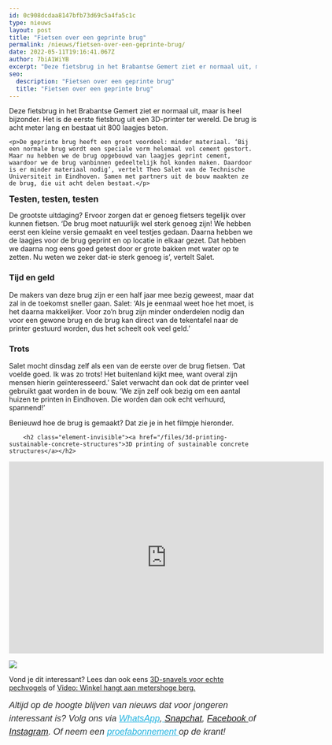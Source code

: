 ```yaml
---
id: 0c908dcdaa8147bfb73d69c5a4fa5c1c
type: nieuws
layout: post
title: "Fietsen over een geprinte brug"
permalink: /nieuws/fietsen-over-een-geprinte-brug/
date: 2022-05-11T19:16:41.067Z
author: 7biA1WiYB
excerpt: "Deze fietsbrug in het Brabantse Gemert ziet er normaal uit, maar is heel bijzonder. Het is de eerste fietsbrug uit een 3D-printer ter wereld. De brug is acht meter lang en bestaat uit 800 laagjes beton.  "
seo:
  description: "Fietsen over een geprinte brug"
  title: "Fietsen over een geprinte brug"
---
```

Deze fietsbrug in het Brabantse Gemert ziet er normaal uit, maar is heel bijzonder. Het is de eerste fietsbrug uit een 3D-printer ter wereld. De brug is acht meter lang en bestaat uit 800 laagjes beton.  

    <p>De geprinte brug heeft een groot voordeel: minder materiaal. ‘Bij een normale brug wordt een speciale vorm helemaal vol cement gestort. Maar nu hebben we de brug opgebouwd van laagjes geprint cement, waardoor we de brug vanbinnen gedeeltelijk hol konden maken. Daardoor is er minder materiaal nodig’, vertelt Theo Salet van de Technische Universiteit in Eindhoven. Samen met partners uit de bouw maakten ze de brug, die uit acht delen bestaat.</p>
<p><span style="font-size: 1.231em; font-weight: bold;">Testen, testen, testen</span></p>
<p>De grootste uitdaging? Ervoor zorgen dat er genoeg fietsers tegelijk over kunnen fietsen. ‘De brug moet natuurlijk wel sterk genoeg zijn! We hebben eerst een kleine versie gemaakt en veel testjes gedaan. Daarna hebben we de laagjes voor de brug geprint en op locatie in elkaar gezet. Dat hebben we daarna nog eens goed getest door er grote bakken met water op te zetten. Nu weten we zeker dat-ie sterk genoeg is’, vertelt Salet.</p>
<h3>Tijd en geld</h3>
<p>De makers van deze brug zijn er een half jaar mee bezig geweest, maar dat zal in de toekomst sneller gaan. Salet: ‘Als je eenmaal weet hoe het moet, is het daarna makkelijker. Voor zo’n brug zijn minder onderdelen nodig dan voor een gewone brug en de brug kan direct van de tekentafel naar de printer gestuurd worden, dus het scheelt ook veel geld.’</p>
<h3>Trots</h3>
<p>Salet mocht dinsdag zelf als een van de eerste over de brug fietsen. ‘Dat voelde goed. Ik was zo trots! Het buitenland kijkt mee, want overal zijn mensen hierin geïnteresseerd.’ Salet verwacht dan ook dat de printer veel gebruikt gaat worden in de bouw. ‘We zijn zelf ook bezig om een aantal huizen te printen in Eindhoven. Die worden dan ook echt verhuurd, spannend!’</p>
<p>Benieuwd hoe de brug is gemaakt? Dat zie je in het filmpje hieronder.<br><div class="media media-element-container media-default"><div id="file-419478" class="file file-video file-video-youtube">

        <h2 class="element-invisible"><a href="/files/3d-printing-sustainable-concrete-structures">3D printing of sustainable concrete structures</a></h2>
    
  
  <div class="content">
    <div class="media-youtube-video file media-element file-default media-youtube-1">
  <iframe class="media-youtube-player" width="640" height="390" title="3D printing of sustainable concrete structures" src="https://www.youtube.com/embed/lrNgd7lC6hw?wmode=opaque&controls=" name="3D printing of sustainable concrete structures" frameborder="0" allowfullscreen="">Video van 3D printing of sustainable concrete structures</iframe>
</div>
  </div>

  
</div>
</div>
<div class="kader">
<p><img class="kaderafbeelding" src="https://7dagen.netlify.app/sites/default/files/ff.png"></p>
<p>Vond je dit interessant? Lees dan ook eens <a href="https://7dagen.netlify.app/nieuws-raar/3d-snavels-voor-echte-pechvogels">3D-snavels voor echte pechvogels</a> of <a href="https://7dagen.netlify.app/raar-video/video-winkel-hangt-aan-metershoge-berg">Video: Winkel hangt aan metershoge berg.</a></p>
<p><em style="box-sizing: inherit; color: rgb(51, 51, 51); font-family: &quot;PT Sans&quot;, sans-serif; font-size: 18px; line-height: 27px;">Altijd op de hoogte blijven van nieuws dat voor jongeren interessant is? Volg ons via </em><em style="box-sizing: inherit; color: rgb(34, 179, 224); transition: color 0.3s ease; font-family: &quot;PT Sans&quot;, sans-serif; font-size: 18px; line-height: 27px;"><a href="https://7dagen.netlify.app/whatsapp" style="box-sizing: inherit; color: rgb(34, 179, 224); transition: color 0.3s ease; font-family: &quot;PT Sans&quot;, sans-serif; font-size: 18px; line-height: 27px;">WhatsApp</a></em><em style="box-sizing: inherit; color: rgb(51, 51, 51); font-family: &quot;PT Sans&quot;, sans-serif; font-size: 18px; line-height: 27px;">,</em><em style="box-sizing: inherit; color: rgb(34, 179, 224); transition: color 0.3s ease; font-family: &quot;PT Sans&quot;, sans-serif; font-size: 18px; line-height: 27px;"><a href="https://7dagen.netlify.app/whatsapp" style="box-sizing: inherit; color: rgb(34, 179, 224); transition: color 0.3s ease; font-family: &quot;PT Sans&quot;, sans-serif; font-size: 18px; line-height: 27px;"> </a></em><em style="box-sizing: inherit; color: rgb(51, 51, 51); font-family: &quot;PT Sans&quot;, sans-serif; font-size: 18px; line-height: 27px;"><a href="https://www.snapchat.com/add/sevendaysnl">Snapchat</a>, <a href="https://www.facebook.com/7Daysnl?ref=bookmarks">Facebook </a>of <a href="https://instagram.com/7DAysnl/">Instagram</a>. Of </em><em style="box-sizing: inherit; color: rgb(51, 51, 51); font-family: &quot;PT Sans&quot;, sans-serif; font-size: 18px; line-height: 27px;">neem een </em><a href="https://abonneren.sevendays.nl/abonneren/abonnementen/ae/artikel" style="box-sizing: inherit; color: rgb(34, 179, 224); transition: color 0.3s ease; font-family: &quot;PT Sans&quot;, sans-serif; font-size: 18px; line-height: 27px;"><em style="box-sizing: inherit;">proefabonnement </em></a><em style="box-sizing: inherit; color: rgb(51, 51, 51); font-family: &quot;PT Sans&quot;, sans-serif; font-size: 18px; line-height: 27px;">op de krant!</em></p>
</div>
  
